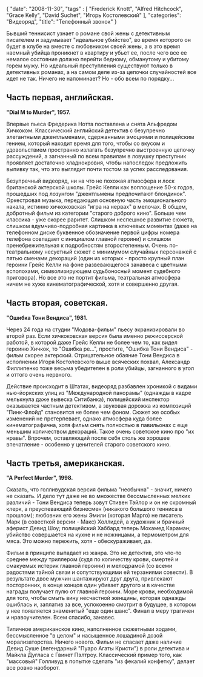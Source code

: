 {
   "date": "2008-11-30",
   "tags" : [
      "Frederick Knott",
      "Alfred Hitchcock",
      "Grace Kelly",
      "David Suchet",
      "Игорь Костолевский"
   ],
   "categories": "Видеоряд",
   "title": "Телефонный звонок"
}

Бывший теннисист узнает о романе свой жены с детективным писателем и задумывает "идеальное убийство", во время которого он будет в клубе на вместе с любовником своей жены, а в это время наемный убийца проникнет в квартиру и убьет ее, после чего все ее немалое состояние должно перейти бедному, обманутому и убитому горем мужу. Но идеальный преступления существуют только в детективных романах, а на самом деле из-за цепочки случайностей все идет не так. Ничего не напоминает? Но - обо всем по порядку...

## Часть первая, английская. 
**"Dial M to Murder", 1957.**

Впервые пьеса Фредерика Нотта поставлена и снята Альфредом Хичкоком. Классический английский детектив с безупречно элегантными джентльменами, сдержанными эмоциями и полицейским гением, который находит время для того, чтобы со вкусом и удовольствием пространно излагать безупречно выстроенную цепочку рассуждений, а загнанный по всем правилам в ловушку преступник проявляет достаточно хладнокровия, чтобы напоследок предложить выпивку так, что это выглядит почти тостом за успех расследования.

Безупречный видеоряд, ни на что не похожая атмосфера и лоск британской актерской школы. Грейс Келли как воплощение 50-х годов, прошедших под лозунгом "джентльмены предпочитают блондинок". Оркестровая музыка, передающая основную часть эмоционального накала, истинно хичкоковская "игра на нервах" в мелочах. В общем, добротный фильм из категории "старого доброго кино". Больше чем классика - уже скорее раритет. Слишком неспешное развитие сюжета, слишком вдумчиво-подробная картинка в ключевых моментах (даже на телефонном диске буквенное обозначение первой цифры номера телефона совпадает с инициалом главной героини) и слишком пренебрежительная к подробностям второстепенным. Очень по-театральному несуетный сюжет с минимумом случайных персонажей с пятью сменами декораций (один из которых - просто крупный план героини Грейс Келли на фоне развевающегося занавеса с цветными всполохами, символизирующем судьбоносный момент судебного приговора). Но все это не портит фильма, театральная атмосфера ничем не хуже кинематографической, хотя и совершенно другая.

## Часть вторая, советская.
**"Ошибка Тони Вендиса", 1981.**

Через 24 года на студии "Модова-фильм" пьесу экранизировали во второй раз. Если хичкоковская версия была именно режиссерской работой, в которой даже Грейс Келли не более чем то, как видел героиню Хичкок, то "Ошибка ре...", простите, "Ошибка Тони Вендиса" - фильм скорее актерский. Отрицательное обаяние Тони Вендиса в исполнении Игоря Костолевского выше всяческих похвал, Александр Филлипенко тоже весьма убедителен в роли убийцы, загнанного в угол и оттого очень нервного.

Действие происходит в Штатах, видеоряд разбавлен хроникой с видами нью-йоркских улиц из "Международной панорамы" (однажды в кадре мелькнула даже вывеска Ситибанка), полицейский инспектор оказывается частным детективом, а звуковая дорожка из композиций "Пинк-Флойд" становится не более чем фоном. Сюжет же особых изменений не претерпевает, однако атмосфера куда более кинематографична, хотя фильм снять полностью в павильонах с еще меньшим количеством декораций. Такое очень советское кино про "их нравы". Впрочем, оставляющий после себя столь же хорошее впечатление - особенно у ценителей старого советского кино.

## Часть третья, американская.
**"A Perfect Murder", 1998.**

Сказать, что голливудская версия фильма "необычна" - значит, ничего не сказать. И дело тут даже не во множестве бессмысленных мелких различий - Тони Вендиса теперь зовут Стивен Тэйлор и он не скромный клерк, а преуспевающий бизнесмен (никакого большого тенниса в прошлом); любовник его жены Эмили (которая Марго) не писатель Марк (в совесткой версии - Макс) Холлидей, а художник и брачный аферист Девид Шоу; полицейский Хаббард теперь Мохамед Караман; убийство совершается на кухне и не ножницами, а термометром для мяса. Это можно пережить, хотя - обескураживает, да.

Фильм в принципе выпадает из жанра. Это не детектив, это что-то среднее между триллером (судя по количеству крови, смертей и смакуемых истерик главной героини) и мелодрамой (со всеми радостями тайной связи и сопутствующими ей терзаниями совести). В результате двое мужчин шантажируют друг друга, привлекают посторонних, в конце концов один убивает другого и в качестве награды получает пулю от главной героини. Море крови, необходимой для того, чтобы смыть вину несчастной женщины, которая однажды ошиблась и, заплатив за все, успокоенно смотрит в будущее, в котором у нее появляется знаменитый "еще один шанс". Финал в меру трагичен и нравоучителен. Всем спасибо, занавес.

Типичное американское кино, наполненное сюжетными ходами, бессмысленное "в целом" и насыщенное лошадиной дозой морализаторства. Ничего нового. Фильм не спасает даже наличие Девид Суше (легендарный "Пуаро Агаты Кристи") в роли детектива и Майкла Дугласа с Гвинет Пэлтроу. Классический пример того, как "массовый" Голливуд в попытке сделать "из фекалий конфетку", делает все ровно наоборот.
